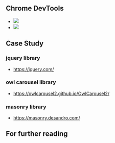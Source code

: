 ## Chrome DevTools

- <img class="img-fluid" src="./assets/image/chrome_devtools_1.jpg" />

- <img class="img-fluid" src="./assets/image/chrome_devtools_2.jpg" />

## Case Study

### jquery library

- https://jquery.com/

### owl carousel library

- https://owlcarousel2.github.io/OwlCarousel2/

### masonry library

- https://masonry.desandro.com/

## For further reading
